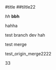 #title
##tiltle22

*hh*
**bbh**

hahha

test branch dev hah

test merge

test_origin_merge2222

33

